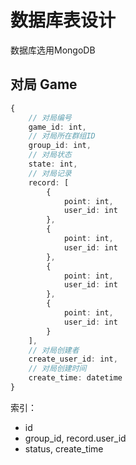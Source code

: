 # 数据库表设计

数据库选用MongoDB

## 对局 Game

```typescript
{
    // 对局编号
    game_id: int,
    // 对局所在群组ID
    group_id: int,
    // 对局状态
    state: int,
    // 对局记录
    record: [
        {
            point: int,
            user_id: int
        }, 
        {
            point: int,
            user_id: int
        },
        {
            point: int,
            user_id: int
        }, 
        {
            point: int,
            user_id: int
        }
    ],
    // 对局创建者
    create_user_id: int,
    // 对局创建时间
    create_time: datetime
}
```

索引：

- id
- group_id, record.user_id
- status, create_time
